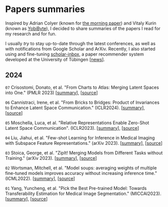 # Papers summaries

Inspired by Adrian Colyer (known for [the morning paper](https://blog.acolyer.org/)) and Vitaly Kurin (known as [YobiByte](https://yobibyte.github.io/)), I decided to share summaries of the papers I read for my research and for fun.

I usually *try* to stay up-to-date through the latest conferences, as well as with notifications from Google Scholar and ArXiv. Recently, I also started using and fine-tuning [scholar-inbox](https://www.scholar-inbox.com/), a paper recommender system developed at the University of Tübingen [[news](https://tuebingen.ai/news/stay-ahead-in-research-with-scholar-inbox)].

## 2024

`07` Crisostomi, Donato, et al. "From Charts to Atlas: Merging Latent Spaces into One." (PMLR 2023) [[summary](summaries/07_crisostomi2023from.md)], [[source](https://arxiv.org/abs/2311.06547)]

`06` Cannistraci, Irene, et al. "From Bricks to Bridges: Product of Invariances to Enhance Latent Space Communication." (ICLR2024). [[summary](summaries/06_cannistraci2023from.md)], [[source](https://arxiv.org/abs/2310.01211)]

`05` Moschella, Luca, et al. "Relative Representations Enable Zero-Shot Latent Space Communication". (ICLR2023). [[summary](summaries/05_moschella2023relative.md)], [[source](https://arxiv.org/abs/2209.15430)]

`04` Liu, Jiahui, et al. "Few-shot Learning for Inference in Medical Imaging with Subspace Feature Representations." (arXiv 2023). [[summary](summaries/04_liu2023few.md)], [[source](https://arxiv.org/pdf/2306.11152.pdf)]

`03` Stoica, George, et al. "ZipIt! Merging Models from Different Tasks without Training." (arXiv 2023). [[summary](summaries/03_stoica2023zipit.md)], [[source](https://openreview.net/forum?id=LEYUkvdUhq)]

`02` Wortsman, Mitchell, et al. "Model soups: averaging weights of multiple fine-tuned models improves accuracy without increasing inference time." (ICML2022). [[summary](summaries/02_wortsman2022model.md)], [[source](https://arxiv.org/pdf/2203.05482.pdf)]

`01` Yang, Yuncheng, et al. "Pick the Best Pre-trained Model: Towards Transferability Estimation for Medical Image Segmentation." (MICCAI2023). [[summary](summaries/01_yang2023pick.md)], [[source](https://arxiv.org/pdf/2307.11958.pdf)]